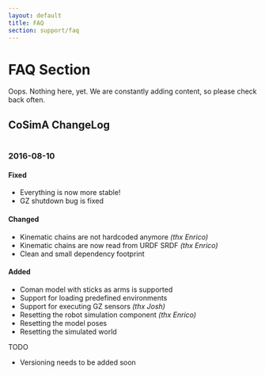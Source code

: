 ```yaml
---
layout: default
title: FAQ
section: support/faq
---
```

<style>
  h3 {
    margin: 40px 0px 20px 0px;
  }
</style>
<div class="page-header">
  <h1>FAQ Section</h1>
</div>

Oops. Nothing here, yet. We are constantly adding content, so please check back often.

## CoSimA ChangeLog

### 2016-08-10

#### Fixed
- Everything is now more stable!
- GZ shutdown bug is fixed

#### Changed
- Kinematic chains are not hardcoded anymore _(thx Enrico)_
- Kinematic chains are now read from URDF SRDF _(thx Enrico)_
- Clean and small dependency footprint

#### Added
- Coman model with sticks as arms is supported
- Support for loading predefined environments
- Support for executing GZ sensors _(thx Josh)_
- Resetting the robot simulation component _(thx Enrico)_
- Resetting the model poses
- Resetting the simulated world

TODO

- Versioning needs to be added soon
